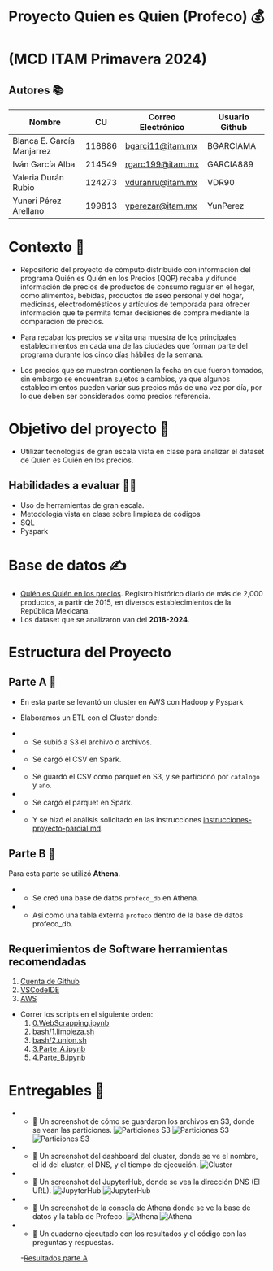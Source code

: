 # Proyecto Quien es Quien (Profeco) 💰

# (MCD ITAM Primavera 2024)


## Autores 📚

| Nombre                     |  CU    | Correo Electrónico | Usuario Github |
|----------------------------|--------|--------------------|----------------|
| Blanca E. García Manjarrez | 118886 | bgarci11@itam.mx   |    BGARCIAMA   |
| Iván García Alba           | 214549 | rgarc199@itam.mx   |    GARCIA889   |
| Valeria Durán Rubio        | 124273 | vduranru@itam.mx   |    VDR90       |
| Yuneri Pérez Arellano      | 199813 | yperezar@itam.mx   |    YunPerez    |



# Contexto  🧠
* Repositorio del proyecto de cómputo distribuido con información del programa Quién es Quién en los Precios (QQP) recaba y difunde información de precios de productos de consumo regular en el hogar, como alimentos, bebidas, productos de aseo personal y del hogar, medicinas, electrodomésticos y artículos de temporada para ofrecer información que te permita tomar decisiones de compra mediante la comparación de precios.

* Para recabar los precios se visita una muestra de los principales establecimientos en cada una de las ciudades que forman parte del programa durante los cinco días hábiles de la semana.

* Los precios que se muestran contienen la fecha en que fueron tomados, sin embargo se encuentran sujetos a cambios, ya que algunos establecimientos pueden variar sus precios más de una vez por día, por lo que deben ser considerados como precios referencia.

# Objetivo del proyecto  🎯
* Utilizar tecnologías de gran escala vista en clase para analizar el dataset de Quién es Quién en los precios.

## Habilidades a evaluar 🧑‍💻
* Uso de herramientas de gran escala.
* Metodología vista en clase sobre limpieza de códigos
* SQL
* Pyspark

# Base de datos  ✍
* [Quién es Quién en los precios](https://datos.profeco.gob.mx/datos_abiertos/qqp.php). Registro histórico diario de más de 2,000 productos, a partir de 2015, en diversos establecimientos de la República Mexicana.
* Los dataset que se analizaron van del **2018-2024**.

# Estructura del Proyecto
## Parte A 📑
* En esta parte se levantó un cluster en AWS con Hadoop y Pyspark 

* Elaboramos un ETL con el Cluster donde: 
* - Se subió a S3 el archivo o archivos.
* - Se cargó el CSV en Spark.
* - Se guardó el CSV como parquet en S3, y se particionó por `catalogo` y `año`.
* - Se cargó el parquet en Spark.
* - Y se hizó el análisis solicitado en las instrucciones [instrucciones-proyecto-parcial.md](instrucciones-proyecto-parcial.md).
 
## Parte B 📑
Para esta parte se utilizó **Athena**. 

* - Se creó una base de datos `profeco_db` en Athena.
* - Así como una tabla externa `profeco` dentro de la base de datos profeco_db.

## Requerimientos de Software herramientas recomendadas

1. [Cuenta de Github](https://github.com)
2. [VSCodeIDE](https://code.visualstudio.com)
3. [AWS](https://aws.amazon.com)


- Correr los scripts en el siguiente orden:
  1. [0.WebScrapping.ipynb](0.WebScrapping.ipynb) 
  2. [bash/1.limpieza.sh](bash/1.limpieza.sh)
  3. [bash/2.union.sh](bash/2.union.sh)
  4. [3.Parte_A.ipynb](3.Parte_A.ipynb)
  5. [4.Parte_B.ipynb](4.Parte_B.ipynb)

# Entregables 💯

* - 📸 Un screenshot de cómo se guardaron los archivos en S3, donde se vean las particiones.
![Particiones S3](./imagenes/parquet_s3_a.png)
![Particiones S3](./imagenes/parquet_s3_b.png)
![Particiones S3](./imagenes/parquet_s3_c.png)

* - 📸 Un screenshot del dashboard del cluster, donde se ve el nombre, el id del cluster, el DNS, y el tiempo de ejecución.
![Cluster](./imagenes/cluster.png)

* - 📸 Un screenshot del JupyterHub, donde se vea la dirección DNS (El URL).
![JupyterHub](./imagenes/jupyterhub_a.png)
![JupyterHub](./imagenes/jupyterhub_b.png)

* - 📸 Un screenshot de la consola de Athena donde se ve la base de datos y la tabla de Profeco.
![Athena](./imagenes/athena_a.png)
![Athena](./imagenes/athena_b.png)

* - 📓 Un cuaderno ejecutado con los resultados y el código con las preguntas y respuestas.
  
  -[Resultados parte A](./3.%20Parte_A.ipynb)
